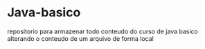 # Java-basico
repositorio para armazenar todo conteudo do curso de java basico
alterando o conteudo de um arquivo de forma local
